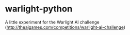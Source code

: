 warlight-python
===============

A little experiment for the Warlight AI challenge (http://theaigames.com/competitions/warlight-ai-challenge)
